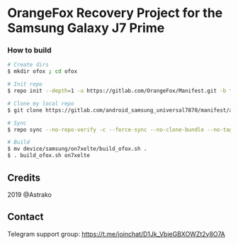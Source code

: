 # OrangeFox Recovery Project for the Samsung Galaxy J7 Prime

### How to build ###

```bash
# Create dirs
$ mkdir ofox ; cd ofox

# Init repo
$ repo init --depth=1 -u https://gitlab.com/OrangeFox/Manifest.git -b fox_9.0

# Clone my local repo
$ git clone https://gitlab.com/android_samsung_universal7870/manifest/android_manifest_samsung_on7xelte.git -b orangefox .repo/local_manifests

# Sync
$ repo sync --no-repo-verify -c --force-sync --no-clone-bundle --no-tags --optimized-fetch --prune -j`nproc`

# Build
$ mv device/samsung/on7xelte/build_ofox.sh .
$ . build_ofox.sh on7xelte
```
## Credits
2019 @Astrako

## Contact
Telegram support group: https://t.me/joinchat/D1Jk_VbieGBXOWZt2y8O7A